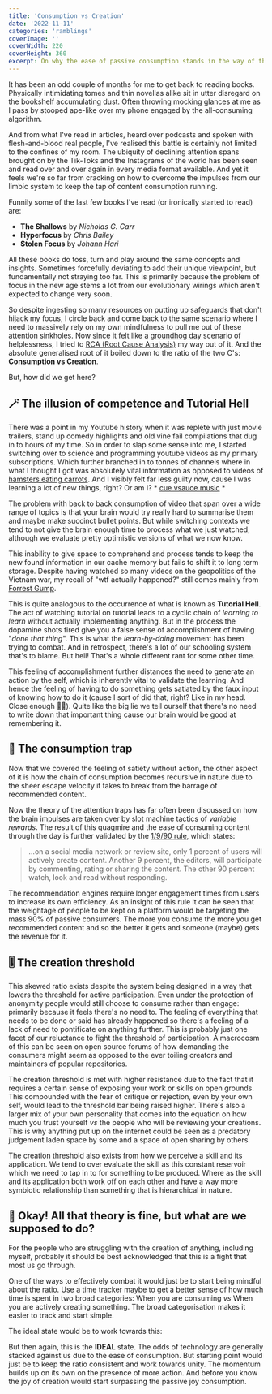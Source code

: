```yaml
---
title: 'Consumption vs Creation'
date: '2022-11-11'
categories: 'ramblings'
coverImage: ''
coverWidth: 220
coverHeight: 360
excerpt: On why the ease of passive consumption stands in the way of the joy of creation
---
```


It has been an odd couple of months for me to get back to reading books. Physically intimidating tomes and thin novellas alike sit in utter disregard on the bookshelf accumulating dust. Often throwing mocking glances at me as I pass by stooped ape-like over my phone engaged by the all-consuming algorithm.

And from what I've read in articles, heard over podcasts and spoken with flesh-and-blood real people, I've realised this battle is certainly not limited to the confines of my room. The ubiquity of declining attention spans brought on by the Tik-Toks and the Instagrams of the world has been seen and read over and over again in every media format available. And yet it feels we're so far from cracking on how to overcome the impulses from our limbic system to keep the tap of content consumption running.

Funnily some of the last few books I've read (or ironically started to read) are:

- **The Shallows** by *Nicholas G. Carr*
- **Hyperfocus** by _Chris Bailey_
- **Stolen Focus** by _Johann Hari_

All these books do toss, turn and play around the same concepts and insights. Sometimes forcefully deviating to add their unique viewpoint, but fundamentally not straying too far. This is primarily because the problem of focus in the new age stems a lot from our evolutionary wirings which aren't expected to change very soon.

So despite ingesting so many resources on putting up safeguards that don't hijack my focus, I circle back and come back to the same scenario where I need to massively rely on my own mindfulness to pull me out of these attention sinkholes. Now since it felt like a [groundhog day](https://www.youtube.com/watch?v=L5y3P5F_B5A) scenario of helplessness, I tried to [RCA (Root Cause Analysis)](https://asq.org/quality-resources/root-cause-analysis) my way out of it. And the absolute generalised root of it boiled down to the ratio of the two C's: **Consumption vs Creation**.

But, how did we get here?

## 🪄 The illusion of competence and Tutorial Hell

There was a point in my Youtube history when it was replete with just movie trailers, stand up comedy highlights and old vine fail compilations that dug in to hours of my time. So in order to slap some sense into me, I started switching over to science and programming youtube videos as my primary subscriptions. Which further branched in to tonnes of channels where in what I thought I got was absolutely vital information as opposed to videos of [hamsters eating carrots](https://www.youtube.com/watch?v=yhfkWzu_l7U). And I visibly felt far less guilty now, cause I was learning a lot of new things, right? Or am I? \* [cue vsauce music](https://www.youtube.com/watch?v=1dwu4iVA1yo&t=11s) \*

The problem with back to back consumption of video that span over a wide range of topics is that your brain would try really hard to summarise them and maybe make succinct bullet points. But while switching contexts we tend to not give the brain enough time to process what we just watched, although we evaluate pretty optimistic versions of what we now know.

This inability to give space to comprehend and process tends to keep the new found information in our cache memory but fails to shift it to long term storage. Despite having watched so many videos on the geopolitics of the Vietnam war, my recall of "wtf actually happened?" still comes mainly from [Forrest Gump](https://www.youtube.com/watch?v=htDgJHoB7UI).

This is quite analogous to the occurrence of what is known as **Tutorial Hell**. The act of watching tutorial on tutorial leads to a cyclic chain of _learning to learn_ without actually implementing anything. But in the process the dopamine shots fired give you a false sense of accomplishment of having "_done that thing_". This is what the _learn-by-doing_ movement has been trying to combat. And in retrospect, there's a lot of our schooling system that's to blame. But hell! That's a whole different rant for some other time.

This feeling of accomplishment further distances the need to generate an action by the self, which is inherently vital to validate the learning. And hence the feeling of having to do something gets satiated by the faux input of knowing how to do it (cause I sort of did that, right? Like in my head. Close enough 🤷‍♂️). Quite like the big lie we tell ourself that there's no need to write down that important thing cause our brain would be good at remembering it.

## 🍔 The consumption trap

Now that we covered the feeling of satiety without action, the other aspect of it is how the chain of consumption becomes recursive in nature due to the sheer escape velocity it takes to break from the barrage of recommended content.

Now the theory of the attention traps has far often been discussed on how the brain impulses are taken over by slot machine tactics of _variable rewards_. The result of this quagmire and the ease of consuming content through the day is further validated by the [1/9/90 rule](https://www.americanexpress.com/en-us/business/trends-and-insights/articles/the-1990-rule-what-you-need-to-know/), which states:

> ...on a social media network or review site, only 1 percent of users will actively create content. Another 9 percent, the editors, will participate by commenting, rating or sharing the content. The other 90 percent watch, look and read without responding.

The recommendation engines require longer engagement times from users to increase its own efficiency. As an insight of this rule it can be seen that the weightage of people to be kept on a platform would be targeting the mass 90% of passive consumers. The more you consume the more you get recommended content and so the better it gets and someone (maybe) gets the revenue for it.

## 🎚 The creation threshold

This skewed ratio exists despite the system being designed in a way that lowers the threshold for active participation. Even under the protection of anonymity people would still choose to consume rather than engage: primarily because it feels there's no need to. The feeling of everything that needs to be done or said has already happened so there's a feeling of a lack of need to pontificate on anything further. This is probably just one facet of our reluctance to fight the threshold of participation. A macrocosm of this can be seen on open source forums of how demanding the consumers might seem as opposed to the ever toiling creators and maintainers of popular repositories.

The creation threshold is met with higher resistance due to the fact that it requires a certain sense of exposing your work or skills on open grounds. This compounded with the fear of critique or rejection, even by your own self, would lead to the threshold bar being raised higher. There's also a larger mix of your own personality that comes into the equation on how much you trust yourself _vs_ the people who will be reviewing your creations. This is why anything put up on the internet could be seen as a predatory judgement laden space by some and a space of open sharing by others.

The creation threshold also exists from how we perceive a skill and its application. We tend to over evaluate the skill as this constant reservoir which we need to tap in to for something to be produced. Where as the skill and its application both work off on each other and have a way more symbiotic relationship than something that is hierarchical in nature.

## 🧐 Okay! All that theory is fine, but what are we supposed to do?

For the people who are struggling with the creation of anything, including myself, probably it should be best acknowledged that this is a fight that most us go through.

One of the ways to effectively combat it would just be to start being mindful about the ratio. Use a time tracker maybe to get a better sense of how much time is spent in two broad categories: When you are consuming _vs_ When you are actively creating something. The broad categorisation makes it easier to track and start simple.

The ideal state would be to work towards this:

But then again, this is the **IDEAL** state. The odds of technology are generally stacked against us due to the ease of consumption. But starting point would just be to keep the ratio consistent and work towards unity. The momentum builds up on its own on the presence of more action. And before you know the joy of creation would start surpassing the passive joy consumption.
